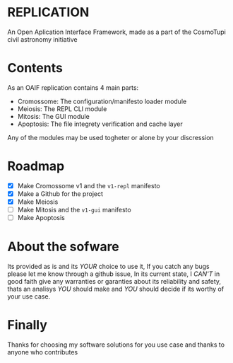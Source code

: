 # REPLICATION
An Open Aplication Interface Framework, made as a part of the CosmoTupi civil astronomy initiative

# Contents

As an OAIF replication contains 4 main parts:

- Cromossome: The configuration/manifesto loader module
- Meiosis: The REPL CLI module
- Mitosis: The GUI module
- Apoptosis: The file integrety verification and cache layer

Any of the modules may be used togheter or alone by your discression

# Roadmap

- [x] Make Cromossome v1 and the `v1-repl` manifesto
- [x] Make a Github for the project
- [x] Make Meiosis
- [ ] Make Mitosis and the `v1-gui` manifesto
- [ ] Make Apoptosis

# About the sofware

Its provided as is and its _YOUR_ choice to use it,
If you catch any bugs please let me know through a github issue,
In its current state, I _CAN'T_ in good faith give any warranties or 
garanties about its reliability and safety, thats an analisys _YOU_ 
should make and _YOU_ should decide if its worthy of your use case.

# Finally

Thanks for choosing my software solutions for you use case and thanks to anyone who contributes
